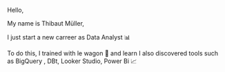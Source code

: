 Hello, 

My name is Thibaut Müller,

I just start a new carreer as Data Analyst 📊

To do this, I trained with le wagon 🚂 and learn
I also discovered tools such as BigQuery , DBt, Looker Studio, Power Bi 📈


<!--
**Thaubit/Thaubit** is a ✨ _special_ ✨ repository because its `README.md` (this file) appears on your GitHub profile.

Here are some ideas to get you started:

- 🔭 I’m currently working on ...
- 🌱 I’m currently learning ...
- 👯 I’m looking to collaborate on ...
- 🤔 I’m looking for help with ...
- 💬 Ask me about ...
- 📫 How to reach me: ...
- 😄 Pronouns: ...
- ⚡ Fun fact: ...
-->
